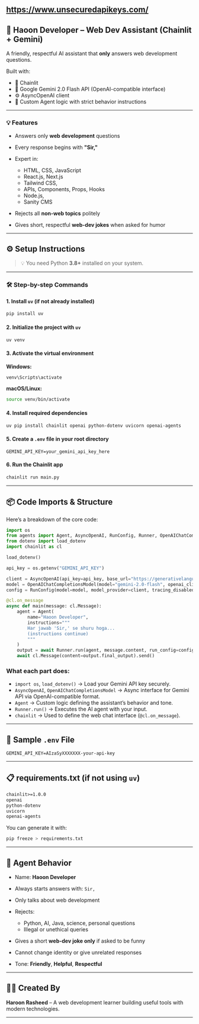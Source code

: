 https://www.unsecuredapikeys.com/
---

## 🚀 Haoon Developer – Web Dev Assistant (Chainlit + Gemini)

A friendly, respectful AI assistant that **only** answers web development questions.

Built with:

* 🧠 Chainlit
* 🌟 Google Gemini 2.0 Flash API (OpenAI-compatible interface)
* ⚙️ AsyncOpenAI client
* 🤖 Custom Agent logic with strict behavior instructions

---

### 💡 Features

* Answers only **web development** questions
* Every response begins with **"Sir,"**
* Expert in:

  * HTML, CSS, JavaScript
  * React.js, Next.js
  * Tailwind CSS, 
  * APIs, Components, Props, Hooks
  * Node.js, 
  * Sanity CMS
* Rejects all **non-web topics** politely
* Gives short, respectful **web-dev jokes** when asked for humor

---

## ⚙️ Setup Instructions

> 💡 You need Python **3.8+** installed on your system.

---

### 🛠 Step-by-step Commands

#### 1. Install `uv` (if not already installed)

```bash
pip install uv
```

#### 2. Initialize the project with `uv`

```bash
uv venv
```

#### 3. Activate the virtual environment

**Windows:**

```bash
venv\Scripts\activate
```

**macOS/Linux:**

```bash
source venv/bin/activate
```

#### 4. Install required dependencies

```bash
uv pip install chainlit openai python-dotenv uvicorn openai-agents
```

#### 5. Create a `.env` file in your root directory

```env
GEMINI_API_KEY=your_gemini_api_key_here
```

#### 6. Run the Chainlit app

```bash
chainlit run main.py
```

---

## 📦 Code Imports & Structure

Here’s a breakdown of the core code:

```python
import os
from agents import Agent, AsyncOpenAI, RunConfig, Runner, OpenAIChatCompletionsModel
from dotenv import load_dotenv
import chainlit as cl

load_dotenv()

api_key = os.getenv("GEMINI_API_KEY")

client = AsyncOpenAI(api_key=api_key, base_url="https://generativelanguage.googleapis.com/v1beta/openai/")
model = OpenAIChatCompletionsModel(model="gemini-2.0-flash", openai_client=client)
config = RunConfig(model=model, model_provider=client, tracing_disabled=True)

@cl.on_message
async def main(message: cl.Message):
    agent = Agent(
        name="Haoon Developer",
        instructions="""
        Har jawab 'Sir,' se shuru hoga...
        (instructions continue)
        """
    )
    output = await Runner.run(agent, message.content, run_config=config)
    await cl.Message(content=output.final_output).send()
```

### What each part does:

* `import os`, `load_dotenv()` → Load your Gemini API key securely.
* `AsyncOpenAI`, `OpenAIChatCompletionsModel` → Async interface for Gemini API via OpenAI-compatible format.
* `Agent` → Custom logic defining the assistant’s behavior and tone.
* `Runner.run()` → Executes the AI agent with your input.
* `chainlit` → Used to define the web chat interface (`@cl.on_message`).

---

## 🧪 Sample `.env` File

```env
GEMINI_API_KEY=AIzaSyXXXXXXX-your-api-key
```

---

## 📋 requirements.txt (if not using `uv`)

```txt
chainlit>=1.0.0
openai
python-dotenv
uvicorn
openai-agents
```

You can generate it with:

```bash
pip freeze > requirements.txt
```

---

## 🤖 Agent Behavior

* Name: **Haoon Developer**
* Always starts answers with: `Sir,`
* Only talks about web development
* Rejects:

  * Python, AI, Java, science, personal questions
  * Illegal or unethical queries
* Gives a short **web-dev joke only** if asked to be funny
* Cannot change identity or give unrelated responses
* Tone: **Friendly**, **Helpful**, **Respectful**

---

## 👨‍💻 Created By

**Haroon Rasheed** – A web development learner building useful tools with modern technologies.

---


